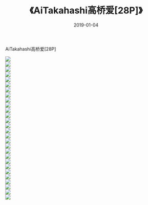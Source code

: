 ﻿---
layout: post
title:  《AiTakahashi高桥爱[28P]》
date:   2019-01-04
img: http://pic.660000.xyz/1:/唯美/2019/AiTakahashi高桥爱[28P]/000.jpg
categories: [美女, 清纯, 唯美]
---

AiTakahashi高桥爱[28P]

  ![](http://pic.660000.xyz/1:/唯美/2019/AiTakahashi高桥爱[28P]/001.jpg) <br> ![](http://pic.660000.xyz/1:/唯美/2019/AiTakahashi高桥爱[28P]/002.jpg) <br> ![](http://pic.660000.xyz/1:/唯美/2019/AiTakahashi高桥爱[28P]/003.jpg) <br> ![](http://pic.660000.xyz/1:/唯美/2019/AiTakahashi高桥爱[28P]/004.jpg) <br> ![](http://pic.660000.xyz/1:/唯美/2019/AiTakahashi高桥爱[28P]/005.jpg) <br> ![](http://pic.660000.xyz/1:/唯美/2019/AiTakahashi高桥爱[28P]/006.jpg) <br> ![](http://pic.660000.xyz/1:/唯美/2019/AiTakahashi高桥爱[28P]/007.jpg) <br> ![](http://pic.660000.xyz/1:/唯美/2019/AiTakahashi高桥爱[28P]/008.jpg) <br> ![](http://pic.660000.xyz/1:/唯美/2019/AiTakahashi高桥爱[28P]/009.jpg) <br> ![](http://pic.660000.xyz/1:/唯美/2019/AiTakahashi高桥爱[28P]/010.jpg) <br> ![](http://pic.660000.xyz/1:/唯美/2019/AiTakahashi高桥爱[28P]/011.jpg) <br> ![](http://pic.660000.xyz/1:/唯美/2019/AiTakahashi高桥爱[28P]/012.jpg) <br> ![](http://pic.660000.xyz/1:/唯美/2019/AiTakahashi高桥爱[28P]/013.jpg) <br> ![](http://pic.660000.xyz/1:/唯美/2019/AiTakahashi高桥爱[28P]/014.jpg) <br> ![](http://pic.660000.xyz/1:/唯美/2019/AiTakahashi高桥爱[28P]/015.jpg) <br> ![](http://pic.660000.xyz/1:/唯美/2019/AiTakahashi高桥爱[28P]/016.jpg) <br> ![](http://pic.660000.xyz/1:/唯美/2019/AiTakahashi高桥爱[28P]/017.jpg) <br> ![](http://pic.660000.xyz/1:/唯美/2019/AiTakahashi高桥爱[28P]/018.jpg) <br> ![](http://pic.660000.xyz/1:/唯美/2019/AiTakahashi高桥爱[28P]/019.jpg) <br> ![](http://pic.660000.xyz/1:/唯美/2019/AiTakahashi高桥爱[28P]/020.jpg) <br> ![](http://pic.660000.xyz/1:/唯美/2019/AiTakahashi高桥爱[28P]/021.jpg) <br> ![](http://pic.660000.xyz/1:/唯美/2019/AiTakahashi高桥爱[28P]/022.jpg) <br> ![](http://pic.660000.xyz/1:/唯美/2019/AiTakahashi高桥爱[28P]/023.jpg) <br> ![](http://pic.660000.xyz/1:/唯美/2019/AiTakahashi高桥爱[28P]/024.jpg) <br> ![](http://pic.660000.xyz/1:/唯美/2019/AiTakahashi高桥爱[28P]/025.jpg) <br> ![](http://pic.660000.xyz/1:/唯美/2019/AiTakahashi高桥爱[28P]/026.jpg) <br> ![](http://pic.660000.xyz/1:/唯美/2019/AiTakahashi高桥爱[28P]/027.jpg) <br> ![](http://pic.660000.xyz/1:/唯美/2019/AiTakahashi高桥爱[28P]/028.jpg) <br>